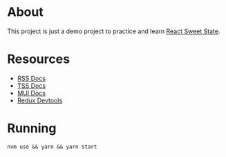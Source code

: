 # About
This project is just a demo project to practice and learn [React Sweet State](https://atlassian.github.io/react-sweet-state/#/). 

# Resources
- [RSS Docs](https://atlassian.github.io/react-sweet-state/#/)
- [TSS Docs](https://docs.tss-react.dev/)
- [MUI Docs](https://mui.com/material-ui/getting-started/)
- [Redux Devtools](https://chrome.google.com/webstore/detail/redux-devtools/lmhkpmbekcpmknklioeibfkpmmfibljd)

# Running

`nvm use && yarn && yarn start`